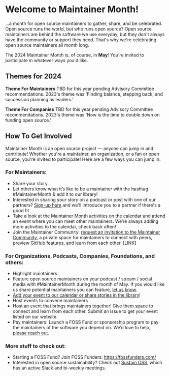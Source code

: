 # Welcome to Maintainer Month!

...a month for open source maintainers to gather, share, and be celebrated.
Open source runs the world, but who runs open source? Open source maintainers are behind the software we use everyday, but they don't always have the community or support they need. That's why we're celebrating open source maintainers all month long.

The 2024 Maintainer Month is, of course, in **May**! You're invited to participate in whatever ways you'd like. 

## Themes for 2024

**Theme For Maintainers**
TBD for this year pending Advisory Committee recommendations. 2023's theme was 'Finding balance, stepping back, and succession planning as leaders.'

**Theme For Companies**
TBD for this year pending Advisory Committee recommendations. 2023's theme was 'Now is the time to double down on funding open source.'

## How To Get Involved
Maintainer Month is an open source project — anyone can jump in and contribute! Whether you're a maintainer, an organization, or a fan or open source, you're invited to participate! Here are a few ways you can jump in:

### **For Maintainers:**
- Share your story
- Let others know what it’s like to be a maintainer with the hashtag #MaintainerMonth & add it to our library!
- Interested in sharing your story on a podcast or post with one of our partners? [Sign-up here](https://docs.google.com/forms/d/e/1FAIpQLSeqRDeGf0c05xj1ztLX__SsbWlWRMSbVghBHkgJFMF7vkx1cQ/viewform) and we'll introduce you to a partner if there's a good fit.
- Take a look at the Maintainer Month activities on the calendar and attend an event where you can meet other maintainers. We’re always adding more activities to the calendar, check back often!
- Join the Maintainer Community: [request an invitation to the Maintainer Community](https://maintainers.github.com/), a private space for maintainers to connect with peers, preview GitHub features, and learn from each other. [LINK]

### **For Organizations, Podcasts, Companies, Foundations, and others:**
- Highlight maintainers
- Feature open source maintainers on your podcast / stream / social media with #MaintainerMonth during the month of May. If you would like us share potential maintainers you can feature, [let us know](https://docs.google.com/forms/d/e/1FAIpQLSf7ENmSvtbSGU5_IFzR3NqVsr66-MHdegvrcWAJDVL6NJHtiw/viewform).
- [Add your event to our calendar or share stories in the library](https://github.com/github/maintainermonth/issues/new)!
- Host events to convene maintainers
- Host an event that brings maintainers together! Give them space to connect and learn from each other. Submit an issue to get your event listed on our website.
- Pay maintainers: Launch a FOSS Fund or sponsorship program to pay the maintainers of the software you depend on. We’d love to help, [please reach out](mailto:karasowles@github.com).

### **More stuff to check out:**
- Starting a FOSS Fund? Join FOSS Funders: https://fossfunders.com/
- Interested in open source sustainability? Check out [Sustain OSS](https://sustainoss.org/), which has an active Slack and bi-weekly meetings.
